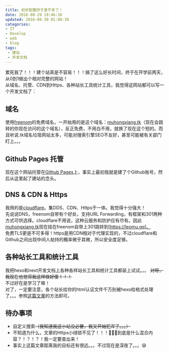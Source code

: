 ```yaml
---
title: 初步配置终于差不多了！
date: 2016-08-29 19:46:10
updated: 2016-08-30 01:00:39
categories:
- IT
- Develop
- web
- blog
tags:
 - 建站
 - 开发文档
---
```

累死我了！！！建个站真是不容易！！！搞了这么好长时间，终于在开学前两天，从0到1做出个相对完整的网站！  
从域名、托管、CDN到Https、各种站长工具统计工具，我觉得这网站都可以写一个开发文档了：
<!-- more -->
## 域名
使用[freenom](http://www.freenom.com/zh/index.html)的免费域名，一开始用的是这个域名：[muhongxiang.tk](http://muhongxiang.tk)（现在会跳转的你现在访问的这个域名），反正免费，不用白不用，就换了现在这个短的。而且听说.tk域名垃圾网站太多，可能对搜索引擎SEO不友好，甚至可能被有关部门盯上。。。
## Github Pages 托管
现在这个网站托管在[Github Pages](https://pages.github.com/)上，事实上最初我就是建了个Github账号，然后从这里起了建站的念头。
## DNS & CDN & Https
我用的是[cloudflare](https://www.cloudflare.com/)。集DDS、CDN、Https于一体。我觉得十分强大！  
先说说DNS，freenom自带有个好处，支持URL Forwarding，有框架和301两种方式可供选择。cloudflare不用说，这种云服务和防护应有尽有。因此[muhongxiang.tk](http://muhongxiang.tk)现在挂在freenom自带上301跳转到[https://leomu.gq]。  
免费TLS更是不可多得！https是用CDN相对于代理实现的，不过cloudflare和Github之间出现中间人劫持的概率微乎其微，所以安全度足够。
## 各种站长工具和统计工具
我把hexo和next开发文档上各种各样站长工具和统计工具都装上试试。。。 ~~对呀，我现在也觉得我这样做好傻！！！~~  
不过好在是学习了嘛！  
对了，一定要注意，各个站长给你的html认证文件千万别被hexo给格式处理了。。。参照[这篇文章](http://gaoryrt.com/2016/03-09-%E4%B8%BAhexo%E6%B7%BB%E5%8A%A0%E4%B8%8D%E4%BE%9D%E8%B5%96%E6%A8%A1%E6%9D%BF%E7%9A%84%E9%A1%B5%E9%9D%A2/)的方法即可。
## 待办事项
+ 自定义搜索~~（我知道我这小站没必要，我又开始犯浑了。。。）~~
+ 不知道为什么，文章的Https小绿锁不见了！！！😬😱😭到底是什么混合内容？！？！？！我一定要查出来！
+ 事实上这篇文章距离我的目标还有很远。。。不过现在是深夜了。。。😪
